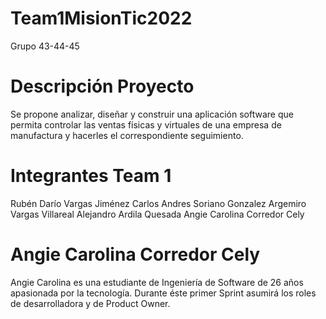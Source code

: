 # Team1MisionTic2022
Grupo 43-44-45

# Descripción Proyecto

Se propone analizar, diseñar y construir una aplicación software que permita
controlar las ventas físicas y virtuales de una empresa de manufactura y hacerles
el correspondiente seguimiento.

# Integrantes Team 1

Rubén Darío Vargas Jiménez
Carlos Andres Soriano Gonzalez 
Argemiro Vargas Villareal
Alejandro Ardila Quesada
Angie Carolina Corredor Cely

# Angie Carolina Corredor Cely

Angie Carolina es una estudiante de Ingeniería de Software de 26 años apasionada por la tecnología.
Durante éste primer Sprint asumirá los roles de desarrolladora y de Product Owner.

